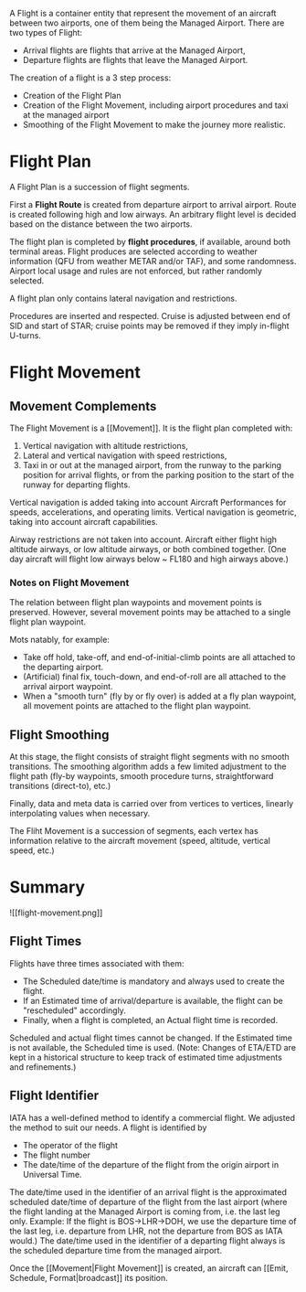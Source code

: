 A Flight is a container entity that represent the movement of an aircraft between two airports, one of them being the Managed Airport.
There are two types of Flight:
- Arrival flights are flights that arrive at the Managed Airport,
- Departure flights are flights that leave the Managed Airport.

The creation of a flight is a 3 step process:

- Creation of the Flight Plan
- Creation of the Flight Movement, including airport procedures and taxi at the managed airport
- Smoothing of the Flight Movement to make the journey more realistic.

# Flight Plan

A Flight Plan is a succession of flight segments.

First a **Flight Route** is created from departure airport to arrival airport. Route is created following high and low airways. An arbitrary flight level is decided based on the distance between the two airports.

The flight plan is completed by **flight procedures**, if available, around both terminal areas. Flight produces are selected according to weather information (QFU from weather METAR and/or TAF), and some randomness. Airport local usage and rules are not enforced, but rather randomly selected.

A flight plan only contains lateral navigation and restrictions.

Procedures are inserted and respected. Cruise is adjusted between end of SID and start of STAR; cruise points may be removed if they imply in-flight U-turns.

# Flight Movement

## Movement Complements

The Flight Movement is a [[Movement]]. It is the flight plan completed with:

1. Vertical navigation with altitude restrictions,
2. Lateral and vertical navigation with speed restrictions,
3. Taxi in or out at the managed airport, from the runway to the parking position for arrival flights, or from the parking position to the start of the runway for departing flights.

Vertical navigation is added taking into account Aircraft Performances for speeds, accelerations, and operating limits. Vertical navigation is geometric, taking into account aircraft capabilities.

Airway restrictions are not taken into account. Aircraft either flight high altitude airways, or low altitude airways, or both combined together. (One day aircraft will flight low airways below ~ FL180 and high airways above.)

### Notes on Flight Movement

The relation between flight plan waypoints and movement points is preserved. However, several movement points may be attached to a single flight plan waypoint.

Mots natably, for example:

- Take off hold, take-off, and end-of-initial-climb points are all attached to the departing airport.
- (Artificial) final fix, touch-down, and end-of-roll are all attached to the arrival airport waypoint.
- When a "smooth turn" (fly by or fly over) is added at a fly plan waypoint, all movement points are attached to the flight plan waypoint.

## Flight Smoothing

At this stage, the flight consists of straight flight segments with no smooth transitions. The smoothing algorithm adds a few limited adjustment to the flight path (fly-by waypoints, smooth procedure turns, straightforward transitions (direct-to), etc.)

Finally, data and meta data is carried over from vertices to vertices, linearly interpolating values when necessary.

The Fliht Movement is a succession of segments, each vertex has information relative to the aircraft movement (speed, altitude, vertical speed, etc.)
# Summary
![[flight-movement.png]]
## Flight Times

Flights have three times associated with them:

- The Scheduled date/time is mandatory and always used to create the flight.
- If an Estimated time of arrival/departure is available, the flight can be "rescheduled" accordingly.
- Finally, when a flight is completed, an Actual flight time is recorded.

Scheduled and actual flight times cannot be changed.
If the Estimated time is not available, the Scheduled time is used.
(Note: Changes of ETA/ETD are kept in a historical structure to keep track of estimated time adjustments and refinements.)
## Flight Identifier

IATA has a well-defined method to identify a commercial flight. We adjusted the method to suit our needs.
A flight is identified by

- The operator of the flight
- The flight number
- The date/time of the departure of the flight from the origin airport in Universal Time.

The date/time used in the identifier of an arrival flight is the approximated scheduled date/time of departure of the flight from the last airport (where the flight landing at the Managed Airport is coming from, i.e. the last leg only. Example: If the flight is BOS->LHR->DOH, we use the departure time of the last leg, i.e. departure from LHR, not the departure from BOS as IATA would.)
The date/time used in the identifier of a departing flight always is the scheduled departure time from the managed airport.

Once the [[Movement|Flight Movement]] is created, an aircraft can [[Emit, Schedule, Format|broadcast]] its position.